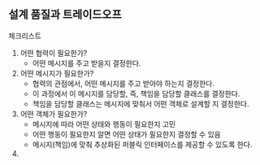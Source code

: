 ## 설계 품질과 트레이드오프


체크리스트
1. 어떤 협력이 필요한가?
	- 어떤 메시지를 주고 받을지 결정한다.
2. 어떤 메시지가 필요한가?
	- 협력의 관점에서, 어떤 메시지를 주고 받아야 하는지 결정한다.
	- 이 과정에서 이 메시지를 담당할, 즉, 책임을 담당할 클래스를 결정한다.
	- 책임을 담당할 클래스는 메시지에 맞춰서 어떤 객체로 설계할 지 결정한다.
3. 어떤 객체가 필요한가?
	- 메시지에 따라 어떤 상태와 행동이 필요한지 고민
	- 어떤 행동이 필요한지 알면 어떤 상태가 필요한지 결정할 수 있음
	- 메시지(책임)에 맞춰 추상화된 퍼블릭 인터페이스를 제공할 수 있도록 한다.
1. 
